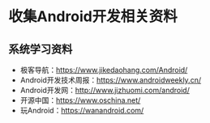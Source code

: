 # 收集Android开发相关资料
## 系统学习资料
- 极客导航：https://www.jikedaohang.com/Android/
- Android开发技术周报：https://www.androidweekly.cn/
- Android开发网：http://www.jizhuomi.com/android/
- 开源中国：https://www.oschina.net/
- 玩Android：https://wanandroid.com/
